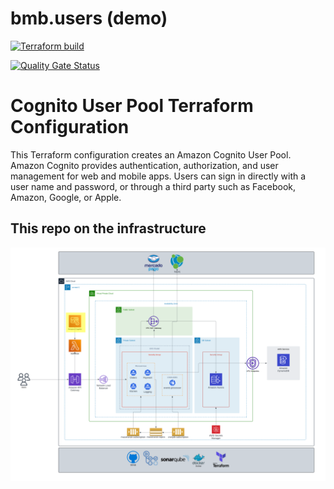 # bmb.users (demo)

[![Terraform build](https://github.com/soat-fiap/bmb.users/actions/workflows/build.yml/badge.svg?branch=main)](https://github.com/soat-fiap/bmb.users/actions/workflows/build.yml)

[![Quality Gate Status](https://sonarcloud.io/api/project_badges/measure?project=soat-fiap_bmb.users&metric=alert_status)](https://sonarcloud.io/summary/new_code?id=soat-fiap_bmb.users)

# Cognito User Pool Terraform Configuration

This Terraform configuration creates an Amazon Cognito User Pool. Amazon Cognito provides authentication, authorization, and user management for web and mobile apps. Users can sign in directly with a user name and password, or through a third party such as Facebook, Amazon, Google, or Apple.

## This repo on the infrastructure

![Architecture Diagram](aws-infra-phase-4.png)
